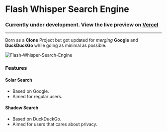 # Flash Whisper Search Engine

### Currently under development. View the live preview on [Vercel](https://flashwhisper.vercel.app/)

---

Born as a **Clone** Project but got updated for *merging* **Google** and **DuckDuckGo** while going as minimal as possible.

![Flash-Whisper-Search-Engine](https://user-images.githubusercontent.com/59540565/174643306-6f92161a-e78c-412c-ad73-f34885a793a4.png)

### Features

#### Solar Search

 - Based on Google.  
 - Aimed for regular users.

#### Shadow Search

 - Based on DuckDuckGo. 
 - Aimed for users that cares about privacy.



